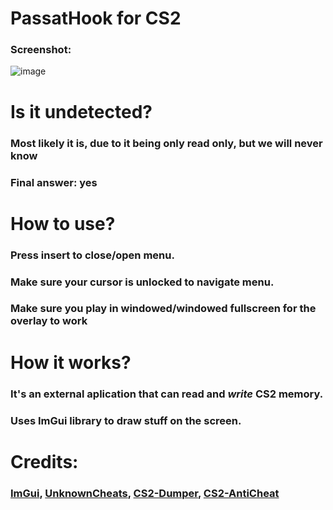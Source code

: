 # PassatHook for CS2
### Screenshot:
![image](https://cdn.discordapp.com/attachments/1138538383803682927/1172878299052122153/image.png?ex=6561eb09&is=654f7609&hm=fd735be26ff71abc11aee70e2ae17d76b07a08532c33118b74dabd6586c4f64b&)
# Is it undetected?
### Most likely it is, due to it being only read only, but we will never know
### Final answer: yes
# How to use?
### Press insert to close/open menu.
### Make sure your cursor is unlocked to navigate menu.
### Make sure you play in windowed/windowed fullscreen for the overlay to work
# How it works?
### It's an external aplication that can read and *write* CS2 memory.
### Uses ImGui library to draw stuff on the screen.
# Credits:
### [ImGui](https://github.com/ocornut/imgui), [UnknownCheats](https://www.unknowncheats.me/), [CS2-Dumper](https://github.com/a2x/cs2-dumper), [CS2-AntiCheat](https://github.com/danielkrupinski/cs2-anticheat)
